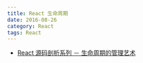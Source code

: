 ```yaml
---
title: React 生命周期
date: 2016-08-26
category: React
tags: React
---
```



- [React 源码剖析系列 － 生命周期的管理艺术](https://zhuanlan.zhihu.com/p/20312691)

